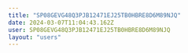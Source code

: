```yaml
---
title: "SP08GEVG48Q3PJB12471EJ25TB0HBRE8D6M89NJQ"
date: 2024-03-07T11:04:43.162Z
user: SP08GEVG48Q3PJB12471EJ25TB0HBRE8D6M89NJQ
layout: "users"
---
```

    